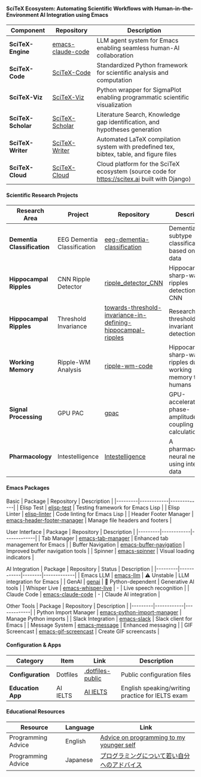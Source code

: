 #### SciTeX Ecosystem: Automating Scientific Workflows with Human-in-the-Environment AI Integration using Emacs

| Component | Repository | Description |
|-----------|------------|-------------|
| **SciTeX-Engine** | [emacs-claude-code](https://github.com/ywatanabe1989/emacs-claude-code) | LLM agent system for Emacs enabling seamless human-AI collaboration |
| **SciTeX-Code** | [SciTeX-Code](https://github.com/ywatanabe1989/SciTeX-Code) | Standardized Python framework for scientific analysis and computation |
| **SciTeX-Viz** | [SciTeX-Viz](https://github.com/ywatanabe1989/SciTeX-Viz) | Python wrapper for SigmaPlot enabling programmatic scientific visualization |
| **SciTeX-Scholar** | [SciTeX-Scholar](https://github.com/ywatanabe1989/SciTeX-Scholar) | Literature Search, Knowledge gap identification, and hypotheses generation |
| **SciTeX-Writer** | [SciTeX-Writer](https://github.com/ywatanabe1989/SciTeX-Writer) | Automated LaTeX compilation system with predefined tex, bibtex, table, and figure files |
| **SciTeX-Cloud** | [SciTeX-Cloud](https://github.com/ywatanabe1989/SciTeX-Cloud) | Cloud platform for the SciTeX ecosystem (source code for https://scitex.ai built with Django) |


#### Scientific Research Projects
| Research Area | Project | Repository | Description |
|---------------|---------|------------|-------------|
| **Dementia Classification** | EEG Dementia Classification | [eeg-dementia-classification](https://github.com/yanagisawa-lab/eeg-dementia-classification) | Dementia subtype classification based on EEG data |
| **Hippocampal Ripples** | CNN Ripple Detector | [ripple_detector_CNN](https://github.com/ywatanabe1989/ripple_detector_CNN) | Hippocampal sharp-wave ripples detection using CNN |
| **Hippocampal Ripples** | Threshold Invariance | [towards-threshold-invariance-in-defining-hippocampal-ripples](https://github.com/ywatanabe1989/towards-threshold-invariance-in-defining-hippocampal-ripples) | Research on threshold-invariant ripple detection |
| **Working Memory** | Ripple-WM Analysis | [ripple-wm-code](https://github.com/ywatanabe1989/ripple-wm-code) | Hippocampal sharp-wave ripples during working memory tasks in humans |
| **Signal Processing** | GPU PAC | [gpac](https://github.com/ywatanabe1989/gpac) | GPU-accelerated phase-amplitude coupling calculation |
| **Pharmacology** | Intestelligence | [Intestelligence](https://github.com/ywatanabe1989/intestelligence) | A pharmacological neural network using intestine data |


#### Emacs Packages
Basic
| Package | Repository | Description |
|---------|------------|-------------|
| Elisp Test | [elisp-test](https://github.com/ywatanabe1989/elisp-test) | Testing framework for Emacs Lisp |
| Elisp Linter | [elisp-linter](https://github.com/ywatanabe1989/elisp-linter) | Code linting for Emacs Lisp |
| Header Footer Manager | [emacs-header-footer-manager](https://github.com/ywatanabe1989/emacs-header-footer-manager) | Manage file headers and footers |

User Interface
| Package | Repository | Description |
|---------|------------|-------------|
| Tab Manager | [emacs-tab-manager](https://github.com/ywatanabe1989/emacs-tab-manager) | Enhanced tab management for Emacs |
| Buffer Navigation | [emacs-buffer-navigation](https://github.com/ywatanabe1989/emacs-buffer-navigation) | Improved buffer navigation tools |
| Spinner | [emacs-spinner](https://github.com/ywatanabe1989/emacs-spinner) | Visual loading indicators |

AI Integration
| Package | Repository | Status | Description |
|---------|------------|--------|-------------|
| Emacs LLM | [emacs-llm](https://github.com/ywatanabe1989/emacs-llm) | ⚠️ Unstable | LLM integration for Emacs |
| GenAI | [genai](https://github.com/ywatanabe1989/genai) | 🐍 Python-dependent | Generative AI tools |
| Whisper Live | [emacs-whisper-live](https://github.com/ywatanabe1989/emacs-whisper-live) | - | Live speech recognition |
| Claude Code | [emacs-claude-code](https://github.com/ywatanabe1989/emacs-claude-code) | - | Claude AI integration |

Other Tools
| Package | Repository | Description |
|---------|------------|-------------|
| Python Import Manager | [emacs-python-import-manager](https://github.com/ywatanabe1989/emacs-python-import-manager) | Manage Python imports |
| Slack Integration | [emacs-slack](https://github.com/ywatanabe1989/emacs-slack) | Slack client for Emacs |
| Message System | [emacs-message](https://github.com/ywatanabe1989/emacs-message) | Enhanced messaging |
| GIF Screencast | [emacs-gif-screencast](https://github.com/ywatanabe1989/emacs-gif-screencast) | Create GIF screencasts |

#### Configuration & Apps
| Category | Item | Link | Description |
|----------|------|------|-------------|
| **Configuration** | Dotfiles | [.dotfiles-public](https://github.com/ywatanabe1989/.dotfiles-public) | Public configuration files |
| **Education App** | AI IELTS | [AI IELTS](https://ai-ielts.app/) | English speaking/writing practice for IELTS exam |

#### Educational Resources
| Resource | Language | Link |
|----------|----------|------|
| Programming Advice | English | [Advice on programming to my younger self](./docs/advice-for-my-younger-myself-en.md) |
| Programming Advice | Japanese | [プログラミングについて若い自分へのアドバイス](./docs/advice-for-my-younger-myself-ja.md) |
